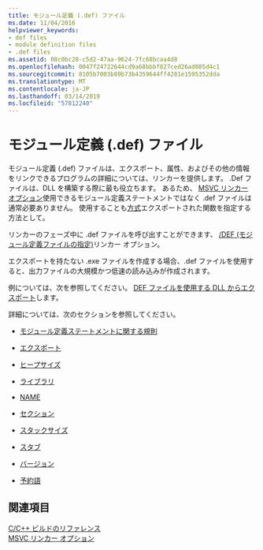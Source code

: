 ```yaml
---
title: モジュール定義 (.def) ファイル
ms.date: 11/04/2016
helpviewer_keywords:
- def files
- module definition files
- .def files
ms.assetid: 08c0bc28-c5d2-47aa-9624-7fc68bcaa4d8
ms.openlocfilehash: 0047f24722644cd9a68bbbf827ced26ad085d4c1
ms.sourcegitcommit: 8105b7003b89b73b4359644ff4281e1595352dda
ms.translationtype: MT
ms.contentlocale: ja-JP
ms.lasthandoff: 03/14/2019
ms.locfileid: "57812240"
---
```

# <a name="module-definition-def-files"></a>モジュール定義 (.def) ファイル

モジュール定義 (.def) ファイルは、エクスポート、属性、およびその他の情報をリンクできるプログラムの詳細については、リンカーを提供します。 .Def ファイルは、DLL を構築する際に最も役立ちます。 あるため、 [MSVC リンカー オプション](linker-options.md)使用できるモジュール定義ステートメントではなく .def ファイルは通常必要ありません。 使用することも[方式](../exporting-from-a-dll-using-declspec-dllexport.md)エクスポートされた関数を指定する方法として。

リンカーのフェーズ中に .def ファイルを呼び出すことができます、 [/DEF (モジュール定義ファイルの指定)](def-specify-module-definition-file.md)リンカー オプション。

エクスポートを持たない .exe ファイルを作成する場合、.def ファイルを使用すると、出力ファイルの大規模かつ低速の読み込みが作成されます。

例については、次を参照してください。 [DEF ファイルを使用する DLL からエクスポート](../exporting-from-a-dll-using-def-files.md)します。

詳細については、次のセクションを参照してください。

- [モジュール定義ステートメントに関する規則](rules-for-module-definition-statements.md)

- [エクスポート](exports.md)

- [ヒープサイズ](heapsize.md)

- [ライブラリ](library.md)

- [NAME](name-c-cpp.md)

- [セクション](sections-c-cpp.md)

- [スタックサイズ](stacksize.md)

- [スタブ](stub.md)

- [バージョン](version-c-cpp.md)

- [予約語](reserved-words.md)

## <a name="see-also"></a>関連項目

[C/C++ ビルドのリファレンス](c-cpp-building-reference.md)<br/>
[MSVC リンカー オプション](linker-options.md)
